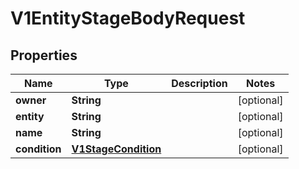 

# V1EntityStageBodyRequest

## Properties

Name | Type | Description | Notes
------------ | ------------- | ------------- | -------------
**owner** | **String** |  |  [optional]
**entity** | **String** |  |  [optional]
**name** | **String** |  |  [optional]
**condition** | [**V1StageCondition**](V1StageCondition.md) |  |  [optional]



